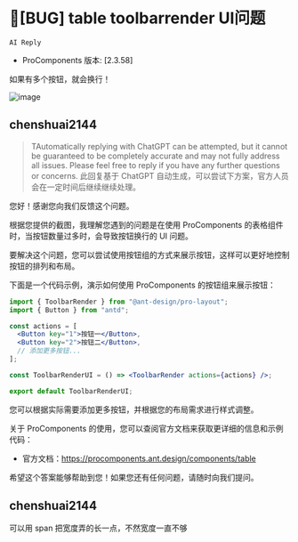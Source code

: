 # 🐛[BUG] table toolbarrender UI问题

`AI Reply`

- ProComponents 版本: [2.3.58]

如果有多个按钮，就会换行！

![image](https://user-images.githubusercontent.com/12598696/234801156-7bdd6de5-5e9a-4d0e-8ae7-0db3340f11ac.png)

## chenshuai2144

> TAutomatically replying with ChatGPT can be attempted, but it cannot be guaranteed to be completely accurate and may not fully address all issues. Please feel free to reply if you have any further questions or concerns.
> 此回复基于 ChatGPT 自动生成，可以尝试下方案，官方人员会在一定时间后继续继续处理。

您好！感谢您向我们反馈这个问题。

根据您提供的截图，我理解您遇到的问题是在使用 ProComponents 的表格组件时，当按钮数量过多时，会导致按钮换行的 UI 问题。

要解决这个问题，您可以尝试使用按钮组的方式来展示按钮，这样可以更好地控制按钮的排列和布局。

下面是一个代码示例，演示如何使用 ProComponents 的按钮组来展示按钮：

```jsx
import { ToolbarRender } from "@ant-design/pro-layout";
import { Button } from "antd";

const actions = [
  <Button key="1">按钮一</Button>,
  <Button key="2">按钮二</Button>,
  // 添加更多按钮...
];

const ToolbarRenderUI = () => <ToolbarRender actions={actions} />;

export default ToolbarRenderUI;
```

您可以根据实际需要添加更多按钮，并根据您的布局需求进行样式调整。

关于 ProComponents 的使用，您可以查阅官方文档来获取更详细的信息和示例代码：

- 官方文档：https://procomponents.ant.design/components/table

希望这个答案能够帮助到您！如果您还有任何问题，请随时向我们提问。

## chenshuai2144

可以用 span 把宽度弄的长一点，不然宽度一直不够
